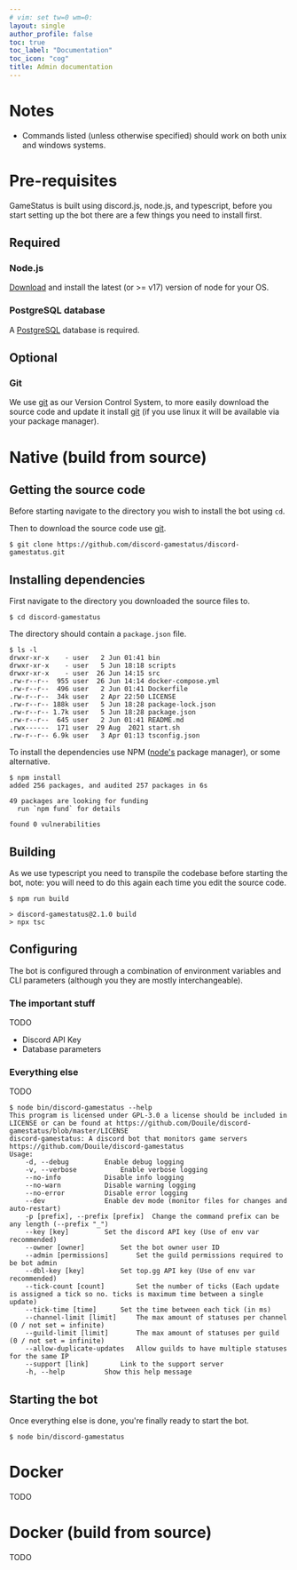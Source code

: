 ```yaml
---
# vim: set tw=0 wm=0: 
layout: single
author_profile: false
toc: true
toc_label: "Documentation"
toc_icon: "cog"
title: Admin documentation
---
```


<link rel="stylesheet" href="/assets/css/shell-copy.css">
<script src="/assets/js/shell-copy.js" async></script>

# Notes
- Commands listed (unless otherwise specified) should work on both unix and windows systems.

# Pre-requisites

GameStatus is built using discord.js, node.js, and typescript, before you start setting up the bot
there are a few things you need to install first.

## Required
### Node.js
[Download][node] and install the latest (or >= v17) version of node for
your OS.

### PostgreSQL database
A [PostgreSQL][postgres] database is required.

## Optional
### Git
We use [git][git] as our Version Control System, to more easily download the source code and update it
install [git][git] (if you use linux it will be available via your package manager).

# Native (build from source)
## Getting the source code
Before starting navigate to the directory you wish to install the bot using `cd`.

Then to download the source code use [git][git].

```shell
$ git clone https://github.com/discord-gamestatus/discord-gamestatus.git
```

## Installing dependencies
First navigate to the directory you downloaded the source files to.

```shell
$ cd discord-gamestatus
```

The directory should contain a `package.json` file.
```shell
$ ls -l
drwxr-xr-x    - user   2 Jun 01:41 bin
drwxr-xr-x    - user   5 Jun 18:18 scripts
drwxr-xr-x    - user  26 Jun 14:15 src
.rw-r--r--  955 user  26 Jun 14:14 docker-compose.yml
.rw-r--r--  496 user   2 Jun 01:41 Dockerfile
.rw-r--r--  34k user   2 Apr 22:50 LICENSE
.rw-r--r-- 188k user   5 Jun 18:28 package-lock.json
.rw-r--r-- 1.7k user   5 Jun 18:28 package.json
.rw-r--r--  645 user   2 Jun 01:41 README.md
.rwx------  171 user  29 Aug  2021 start.sh
.rw-r--r-- 6.9k user   3 Apr 01:13 tsconfig.json
```

To install the dependencies use NPM ([node's][node] package manager), or some alternative.
```shell
$ npm install
added 256 packages, and audited 257 packages in 6s

49 packages are looking for funding
  run `npm fund` for details

found 0 vulnerabilities
```

## Building
As we use typescript you need to transpile the codebase before starting the bot, note: you will need
to do this again each time you edit the source code.

```shell
$ npm run build

> discord-gamestatus@2.1.0 build
> npx tsc
```

## Configuring
The bot is configured through a combination of environment variables and CLI parameters (although
you they are mostly interchangeable).

### The important stuff
TODO
- Discord API Key
- Database parameters

### Everything else
TODO

```shell
$ node bin/discord-gamestatus --help
This program is licensed under GPL-3.0 a license should be included in LICENSE or can be found at https://github.com/Douile/discord-gamestatus/blob/master/LICENSE
discord-gamestatus: A discord bot that monitors game servers
https://github.com/Douile/discord-gamestatus
Usage:
	-d, --debug			Enable debug logging
	-v, --verbose			Enable verbose logging
	--no-info			Disable info logging
	--no-warn			Disable warning logging
	--no-error			Disable error logging
	--dev				Enable dev mode (monitor files for changes and auto-restart)
	-p [prefix], --prefix [prefix]	Change the command prefix can be any length (--prefix "_")
	--key [key]			Set the discord API key (Use of env var recommended)
	--owner [owner]			Set the bot owner user ID
	--admin [permissions]		Set the guild permissions required to be bot admin
	--dbl-key [key]			Set top.gg API key (Use of env var recommended)
	--tick-count [count]		Set the number of ticks (Each update is assigned a tick so no. ticks is maximum time between a single update)
	--tick-time [time]		Set the time between each tick (in ms)
	--channel-limit [limit]		The max amount of statuses per channel (0 / not set = infinite)
	--guild-limit [limit]		The max amount of statuses per guild (0 / not set = infinite)
	--allow-duplicate-updates	Allow guilds to have multiple statuses for the same IP
	--support [link]		Link to the support server
	-h, --help			Show this help message
```

## Starting the bot
Once everything else is done, you're finally ready to start the bot.

```shell
$ node bin/discord-gamestatus
```

# Docker
TODO

# Docker (build from source)
TODO

[node]: https://nodejs.org/en/download/
[git]: https://git-scm.com/downloads
[postgres]: https://www.postgresql.org/
